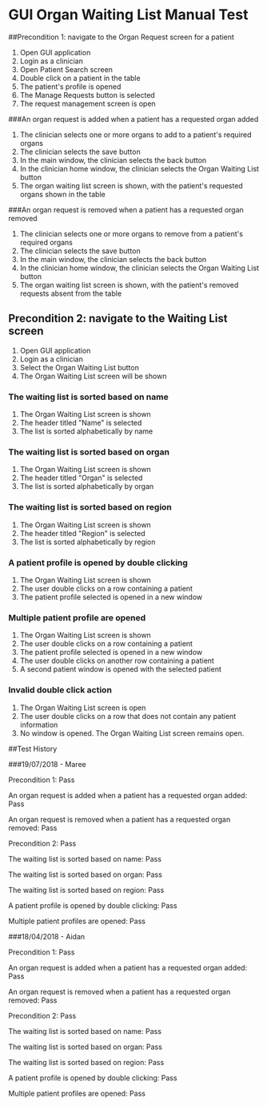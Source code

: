 # GUI Organ Waiting List Manual Test

##Precondition 1: navigate to the Organ Request screen for a patient
1. Open GUI application
2. Login as a clinician
3. Open Patient Search screen
4. Double click on a patient in the table
5. The patient's profile is opened
6. The Manage Requests button is selected
7. The request management screen is open

###An organ request is added when a patient has a requested organ added
1. The clinician selects one or more organs to add to a patient's required organs
2. The clinician selects the save button
3. In the main window, the clinician selects the back button
4. In the clinician home window, the clinician selects the Organ Waiting List button
5. The organ waiting list screen is shown, with the patient's requested organs shown in the table

###An organ request is removed when a patient has a requested organ removed
1. The clinician selects one or more organs to remove from a patient's required organs
2. The clinician selects the save button
3. In the main window, the clinician selects the back button
4. In the clinician home window, the clinician selects the Organ Waiting List button
5. The organ waiting list screen is shown, with the patient's removed requests absent from the table

## Precondition 2: navigate to the Waiting List screen

1. Open GUI application
2. Login as a clinician
3. Select the Organ Waiting List button
4. The Organ Waiting List screen will be shown

### The waiting list is sorted based on name

1. The Organ Waiting List screen is shown
2. The header titled "Name" is selected
3. The list is sorted alphabetically by name

### The waiting list is sorted based on organ

1. The Organ Waiting List screen is shown
2. The header titled "Organ" is selected
3. The list is sorted alphabetically by organ

### The waiting list is sorted based on region

1. The Organ Waiting List screen is shown
2. The header titled "Region" is selected
3. The list is sorted alphabetically by region

### A patient profile is opened by double clicking

1. The Organ Waiting List screen is shown
2. The user double clicks on a row containing a patient
3. The patient profile selected is opened in a new window

### Multiple patient profile are opened

1. The Organ Waiting List screen is shown
2. The user double clicks on a row containing a patient
3. The patient profile selected is opened in a new window
4. The user double clicks on another row containing a patient
5. A second patient window is opened with the selected patient

### Invalid double click action

1. The Organ Waiting List screen is open
2. The user double clicks on a row that does not contain any patient information
3. No window is opened. The Organ Waiting List screen remains open.

##Test History

###19/07/2018 - Maree

Precondition 1: Pass

An organ request is added when a patient has a requested organ added: Pass

An organ request is removed when a patient has a requested organ removed: Pass

Precondition 2: Pass

The waiting list is sorted based on name: Pass

The waiting list is sorted based on organ: Pass

The waiting list is sorted based on region: Pass

A patient profile is opened by double clicking: Pass

Multiple patient profiles are opened: Pass

###18/04/2018 - Aidan

Precondition 1: Pass

An organ request is added when a patient has a requested organ added: Pass

An organ request is removed when a patient has a requested organ removed: Pass

Precondition 2: Pass

The waiting list is sorted based on name: Pass

The waiting list is sorted based on organ: Pass

The waiting list is sorted based on region: Pass

A patient profile is opened by double clicking: Pass

Multiple patient profiles are opened: Pass
